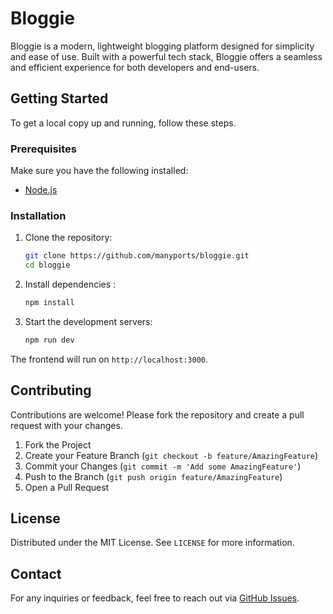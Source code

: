 # Bloggie

Bloggie is a modern, lightweight blogging platform designed for simplicity and ease of use. Built with a powerful tech stack, Bloggie offers a seamless and efficient experience for both developers and end-users.

## Getting Started

To get a local copy up and running, follow these steps.

### Prerequisites

Make sure you have the following installed:

- [Node.js](https://nodejs.org/)

### Installation

1. Clone the repository:

    ```sh
    git clone https://github.com/manyports/bloggie.git
    cd bloggie
    ```

2. Install dependencies :

    ```sh
    npm install
    ```
    
3. Start the development servers:

    ```sh
    npm run dev
    ```

The frontend will run on `http://localhost:3000`.

## Contributing

Contributions are welcome! Please fork the repository and create a pull request with your changes.

1. Fork the Project
2. Create your Feature Branch (`git checkout -b feature/AmazingFeature`)
3. Commit your Changes (`git commit -m 'Add some AmazingFeature'`)
4. Push to the Branch (`git push origin feature/AmazingFeature`)
5. Open a Pull Request

## License

Distributed under the MIT License. See `LICENSE` for more information.

## Contact

For any inquiries or feedback, feel free to reach out via [GitHub Issues](https://github.com/manyports/bloggie/issues).
